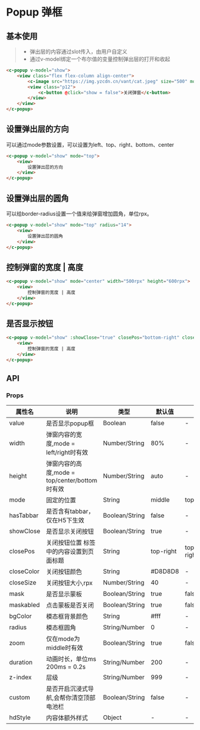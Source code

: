 # Popup 弹框

## 基本使用

> * 弹出层的内容通过slot传入，由用户自定义
> * 通过v-model绑定一个布尔值的变量控制弹出层的打开和收起

```html
<c-popup v-model="show">
	<view class="flex flex-column align-center">
		<c-image src="https://img.yzcdn.cn/vant/cat.jpeg" size="500" mode="widthFix"></c-image>
		<view class="p12">
			<c-button @click="show = false">关闭弹窗</c-button>
		</view>
	</view>
</c-popup>
```

## 设置弹出层的方向

可以通过mode参数设置，可以设置为left、top、right、bottom、center

```html
<c-popup v-model="show" mode="top">
	<view>
		设置弹出层的方向
	</view>
</c-popup>
```

## 设置弹出层的圆角

可以给border-radius设置一个值来给弹窗增加圆角，单位rpx。

```html
<c-popup v-model="show" mode="top" radius="14">
	<view>
		设置弹出层的圆角
	</view>
</c-popup>
```

## 控制弹窗的宽度 | 高度

```html
<c-popup v-model="show" mode="center" width="500rpx" height="600rpx">
	<view>
		控制弹窗的宽度 | 高度
	</view>
</c-popup>
```

## 是否显示按钮

```html
<c-popup v-model="show" :showClose="true" closePos="bottom-right" closeColor="#000" closeSize="24">
	<view>
		控制弹窗的宽度 | 高度
	</view>
</c-popup>
```



## API
### Props
 
属性名 | 说明 | 类型 | 默认值 | 可选值
-|-|-|-|-
value | 是否显示popup框 | Boolean | false | - 
width | 弹窗内容的宽度,mode = left/right时有效 | Number/String | 80% | -
height | 弹窗内容的高度,mode = top/center/bottom时有效 | Number/String | auto | -
mode | 固定的位置 | String | middle | top/right/bottom/left/middle
hasTabbar |  是否含有tabbar，仅在H5下生效 | Boolean/String | false | -
showClose | 是否显示关闭按钮 | Boolean/String | true | -
closePos | 关闭按钮位置 标签中的内容设置到页面标题 | String | top-right | top-right/top-left/bottom-right/bottom-left
closeColor | 关闭按钮颜色 | String | #D8D8D8 | -
closeSize | 关闭按钮大小,rpx | Number/String | 40 | -
mask | 是否显示蒙板 | Boolean/String | true | false
maskabled | 点击蒙板是否关闭 | Boolean/String | true | false
bgColor | 模态框背景颜色 | String | #fff | -
radius | 模态框圆角 | String/Number | 0 | -
zoom | 仅在mode为middle时有效  | Boolean/String | true | false
duration | 动画时长，单位ms  200ms = 0.2s | String/Number | 200 | -
z-index | 层级 | String/Number | 999 | -
custom | 是否开启沉浸式导航,会帮你清空顶部电池栏 | Boolean/String | false | -
hdStyle | 内容体额外样式 | Object | - | -